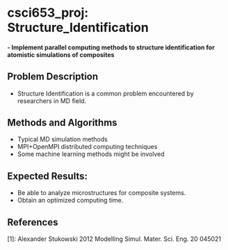 # csci653_proj: Structure_Identification
#### - Implement parallel computing methods to structure identification for atomistic simulations of composites

## Problem Description
- Structure Identification is a common problem encountered by researchers in MD field.

## Methods and Algorithms
- Typical MD simulation methods
- MPI+OpenMPI distributed computing techniques
- Some machine learning methods might be involved

## Expected Results:

- Be able to analyze microstructures for composite systems.
- Obtain an optimized computing time.

## References
[1]: Alexander Stukowski 2012 Modelling Simul. Mater. Sci. Eng. 20 045021



